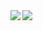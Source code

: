 <!-- ![GitHub Stats Card](https://github-readme-stats.vercel.app/api?username=ak-matsu&show_icons=true)

![Top Langs](https://github-readme-stats.vercel.app/api/top-langs/?username=ak-matsu) -->

<a href="https://github.com/ak-matsu/github-readme-stats">
  <img align="left" src="https://github-readme-stats.vercel.app/api?username=ak-matsu&count_private=true&show_icons=true" />
</a>
<a href="https://github.com/anuraghazra/github-readme-stats">
  <img align="left" src="https://github-readme-stats.vercel.app/api/top-langs/?username=ak-matsu" />
</a>